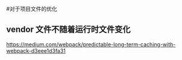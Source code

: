 #对于项目文件的优化

## vendor 文件不随着运行时文件变化

https://medium.com/webpack/predictable-long-term-caching-with-webpack-d3eee1d3fa31
